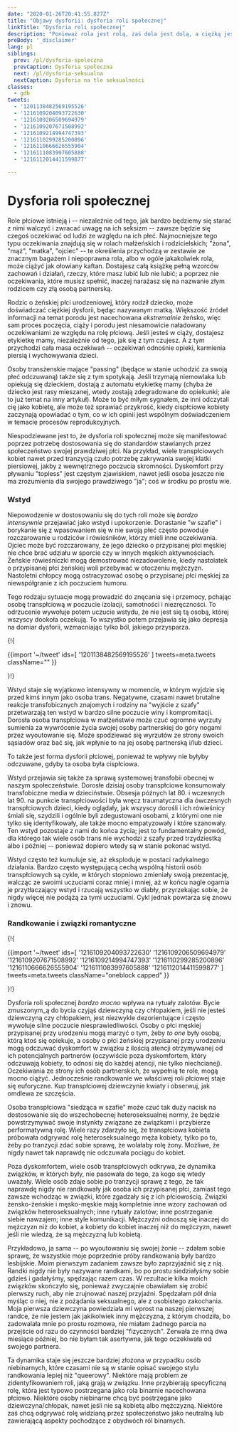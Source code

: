 ```yaml
---
date: "2020-01-26T20:41:55.827Z"
title: "Objawy dysforii: dysforia roli społecznej"
linkTitle: "Dysforia roli społecznej"
description: "Ponieważ rola jest rolą, zaś dola jest dolą, a ciężką jest dolą w złej życie roli."
preBody: '_disclaimer'
lang: pl
siblings:
  prev: /pl/dysforia-spoleczna
  prevCaption: Dysforia społeczna
  next: /pl/dysforia-seksualna
  nextCaption: Dysforia na tle seksualności
classes:
  - gdb
tweets:
  - '1201138482569195526'
  - '1216109204093722630'
  - '1216109206509694979'
  - '1216109207671508992'
  - '1216109214994747393'
  - '1216110299285200896'
  - '1216110666626555904'
  - '1216111083997605888'
  - '1216112014411599877'

---
```


# Dysforia roli społecznej

Role płciowe istnieją i -- niezależnie od tego, jak bardzo będziemy się starać z nimi walczyć i zwracać uwagę na ich seksizm -- zawsze będzie się czegoś oczekiwać od ludzi ze względu na ich płeć. Najmocniejsze tego typu oczekiwania znajdują się w rolach małżeńskich i rodzicielskich; "żona", "mąż", "matka", "ojciec" -- te określenia przychodzą w zestawie ze znacznym bagażem i niepoprawna rola, albo w ogóle jakakolwiek rola, może ciążyć jak ołowiany kaftan. Dostajesz całą książkę pełną wzorców zachowań i działań, rzeczy, które masz lubić lub nie lubić; a poprzez nie oczekiwania, które musisz spełnić, inaczej narażasz się na nazwanie złym rodzicem czy złą osobą partnerską.

Rodzic o żeńskiej płci urodzeniowej, który rodził dziecko, może doświadczać ciężkiej dysforii, będąc nazywanym matką. Większość źródeł informacji na temat porodu jest nacechowana _ekstremalnie_ żeńsko, więc sam proces poczęcia, ciąży i porodu jest niesamowicie naładowany oczekiwaniami ze względu na rolę płciową. Jeśli jesteś w ciąży, dostajesz etykietkę mamy, niezależnie od tego, jak się z tym czujesz. A z tym przychodzi cała masa oczekiwań -- oczekiwań odnośnie opieki, karmienia piersią i wychowywania dzieci.

Osoby transżenskie mające "passing" (będące w stanie uchodzić za swoją płeć odczuwaną) także się z tym spotykają. Jeśli trzymają niemowlaka lub opiekują się dzieckiem, dostają z automatu etykietkę mamy (chyba że dziecko jest rasy mieszanej, wtedy zostają zdegradowane do opiekunki; ale to już temat na inny artykuł). Może to być miłym sygnałem, że inni odczytali cię jako kobietę, ale może też sprawiać przykrość, kiedy cispłciowe kobiety zaczynają opowiadać o tym, co w ich opinii jest wspólnym doświadczeniem w temacie procesów reprodukcyjnych.

Niespodziewane jest to, że dysforia roli społecznej może się manifestować poprzez potrzebę dostosowania się do standardów stawianych przez społeczeństwo swojej prawdziwej płci. Na przykład, wiele transpłciowych kobiet nawet przed tranzycją czuło potrzebę zakrywania swojej klatki piersiowej, jakby z wewnętrznego poczucia skromności. Dyskomfort przy pływaniu "topless" jest częstym zjawiskiem, nawet jeśli osoba jeszcze nie ma zrozumienia dla swojego prawdziwego "ja"; coś w środku po prostu wie.

### Wstyd

Niepowodzenie w dostosowaniu się do tych roli może się _bardzo intensywnie_ przejawiać jako wstyd i upokorzenie. Dorastanie "w szafie" i borykanie się z wpasowaniem się w nie swoją płeć często powoduje rozczarowanie u rodziców i rówieśników, którzy mieli inne oczekiwania. Ojciec może być rozczarowany, że jego dziecko o przypisanej płci męskiej nie chce brać udziału w sporcie czy w innych męskich aktywnościach. Żeńskie rówieśniczki mogą demostrować niezadowolenie, kiedy nastolatek o przypisanej płci żeńskiej woli przebywać w otoczeniu mężczyzn. Nastoletni chłopcy mogą ostracyzować osobę o przypisanej płci męskiej za niewspółgranie z ich poczuciem humoru.

Tego rodzaju sytuacje mogą prowadzić do znęcania się i przemocy, pchając osobę transpłciową w poczucie izolacji, samotności i niezręczności. To odrzucenie wywołuje potem uczucie wstydu, że nie jest się tą osobą, której wszyscy dookoła oczekują. To wszystko potem przejawia się jako depresja na domiar dysforii, wzmacniając tylko ból, jakiego przysparza.

{!{ <div class="gutter">
{{import '~/tweet' ids=[
  '1201138482569195526'
] tweets=meta.tweets className="" }}
<!--
Poczucie winy jest produktem ubocznym wstydu, wstyd jest produktem ubocznym transfobii, a transfobia jest produktem ubocznym kłamstw bazowanych na strachu.

Kiedy zdasz sobie z tego sprawę, możesz zacząć postrzegać transpłciowość jako to, czym naprawdę jest... piękną manifestację natury. Dar, który należy miłować, a nie przekleństwo, które trzeba ukryć.
-->
</div> }!}

Wstyd staje się wyjątkowo intensywny w momencie, w którym wyjdzie się przed kimś innym jako osoba trans. Negatywne, czasami nawet brutalne reakcje transfobicznych znajomych i rodziny na "wyjście z szafy" przetwarzają ten wstyd w bardzo silne poczucie winy i kompromitacji. Dorosła osoba transpłciowa w małżeństwie może czuć ogromne wyrzuty sumienia za wywrócenie życia swojej osoby partnerskiej do góry nogami przez wyoutowanie się. Może spodziewać się wyrzutów ze strony swoich sąsiadów oraz bać się, jak wpłynie to na jej osobę partnerską i/lub dzieci.

To także jest forma dysforii płciowej, ponieważ te wpływy nie byłyby odczuwane, gdyby ta osoba była cispłciowa.

Wstyd przejawia się także za sprawą systemowej transfobii obecnej w naszym społeczeństwie. Dorosłe dzisiaj osoby transpłciowe konsumowały transfobiczne media w dzieciństwie. Obsesja późnych lat 80. i wczesnych lat 90. na punkcie transpłciowości była wręcz traumatyczna dla ówczesnych transpłciowych dzieci, kiedy oglądały, jak wszyscy dorośli i ich rówieśnicy śmiali się, szydzili i ogólnie byli zdegustowani osobami, z którymi one nie tylko się identyfikowały, ale także mocno empatyzowały i które szanowały. Ten wstyd pozostaje z nami do końca życia; jest to fundamentalny powód, dla którego tak wiele osób trans nie wychodzi z szafy przed trzydziestką albo i później -- ponieważ dopiero wtedy są w stanie pokonać wstyd.

Wstyd często też kumuluje się, aż eksploduje w postaci radykalnego działania. Bardzo często występującą cechą wspólną historii osób transpłciowych są cykle, w których stopniowo zmieniały swoją prezentację, walcząc ze swoimi uczuciami coraz mniej i mniej, aż w końcu nagle ogarnia je przytłaczający wstyd i rzucają wszystko w diabły, przyrzekając sobie, że nigdy więcej nie podążą za tymi uczuciami. Cykl jednak powtarza się znowu i znowu.

### Randkowanie i związki romantyczne

{!{ <div class="gutter">
{{import '~/tweet' ids=[
  '1216109204093722630'
  '1216109206509694979'
  '1216109207671508992'
  '1216109214994747393'
  '1216110299285200896'
  '1216110666626555904'
  '1216111083997605888'
  '1216112014411599877'
] tweets=meta.tweets className="oneblock capped" }}
<!--
Rozumiem ten tok myślowy. Transpłciowe dziewczyny dorastają w błędnym przekonaniu, że są chłopakami, więc oczekiwane jest od nich, że będą odczuwać normatywny, heteroseksualny pociąg do kobiet. Jeśli jesteś transpłciową lesbijką, to przechodzisz tranzycję, ale nadal podobają Ci się kobiety. Więc to to samo, nie? Nie.

Porozmawiajmy o detalach. Na początek, warto zauważyć, że większość transpłciowych lesbijek nie doświadcza normatywnego, heteroseksualnego przyciągania do kobiet w ten sam sposób, co "cishet" mężczyźni. Dysforia oraz pogmatwane uczucia odnośnie płciowości bardzo w tym mieszają.

Zanim przeszłam tranzycję, sama myśl robienia czegokolwiek seksualnego albo romantycznego z dziewczyną przyprawiała mnie o nudności, ponieważ sprawiało to, że czułam się, jakbym przyjmowała męską rolę - rolę chłopaka, kochanka - a to sprawiało, że moja utajona dysforia wrzucała wyższy bieg.

Zaraz po tym, jak rozpoczęłam tranzycję, moja rodzina i znajomi sądzili że będę tylko i wyłącznie, albo przynajmniej głównie, zainteresowana mężczyznami. Każdy mainstreamowy przekaz o kobietach (włączając w to kobiety transpłciowe) mówił mi, że muszą mi się podobać mężczyźni.

Wiele specjalistów świadczących usługi "transpłciowej" opieki zdrowotnej operuje na bardzo, bardzo prymitywnym systemie, w którym cispłciowy lekarz zadaje Ci mnóstwo pytań, jak chociażby "jakimi zabawkami się bawiłaś jako dziecko?", żeby przekonać się, czy wystarczająco pasujesz do tego ,czym kobieta "powinna być". A kobieta "powinna być" seksualnie zainteresowana mężczyznami.

Tak więc transpłciowe lesbijki spotykają się z mocnymi naciskami, zarówno wewnętrznymi, jak i zewnętrznymi, żeby porzucić swój lesbianizm i odczuwać pociąg do mężczyzn. To absolutnie nie jest podobne do czegokolwiek, co odczuwa jakikolwiek heteroseksualny mężczyzna, ale za to jest bardzo podobne do doświadczeń cispłciowych lesbijek!

Ostatnia rzecz - sposób, w jaki jako transpłciowa lesbijka odczuwa się pociąg, seks i romans w stosunku do innych kobiet. Nie jest to takie samo uczucie jak "cishetowy" pociąg. Nie jest obarczone żadnymi z tych dziwnych, prymitywnych oczekiwań. Nie widzę nic z tego w swoim życiu.

Kiedy czytam "cishetowe" doświadczenia seksualności, nie czuję nic poza alienacją. Kiedy czytam doświadczenia lesbijskie, rezonują ze mną głęboko i rozpoznaję w nich niektóre elementy tego, jak ja doświadczam mojej seksualności w stosunku do ludzi, których kocham i do których czuję pociąg.
-->
</div> }!}

Dysforia roli społecznej _bardzo mocno_ wpływa na rytuały zalotów. Bycie zmuszonym_ą do bycia czyjąś dziewczyną czy chłopakiem, jeśli nie jesteś dziewczyną czy chłopakiem, jest niezwykle dezorientujące i często wywołuje silne poczucie niesprawiedliwości. Osoby o płci męskiej przypisanej przy urodzeniu mogą marzyć o tym, żeby _to one_ były osobą, którą ktoś się opiekuje, a osoby o płci żeńskiej przypisanej przy urodzeniu mogą odczuwać dyskomfort w związku z ilością atencji otrzymywanej od ich potencjalnych partnerów (oczywiście poza dyskomfortem, który odczuwają kobiety, to odnosi się do każdej atencji, nie tylko niechcianej). Oczekiwania ze strony ich osób partnerskich, że wypełnią te role, mogą mocno ciążyć. Jednocześnie randkowanie we właściwej roli płciowej staje się euforyczne. Kup transpłciowej dziewczynie kwiaty i obserwuj, jak omdlewa ze szczęścia.

Osoba transpłciowa "siedząca w szafie" może czuć tak duży nacisk na dostosowanie się do wszechobecnej heteroseksualnej normy, że będzie powstrzymywać swoje instynkty związane ze związkami i przybierze performatywną rolę. Wiele razy zdarzyło się, że transpłciowa kobieta próbowała odgrywać rolę heteroseksualnego męża kobiety, tylko po to, żeby po tranzycji zdać sobie sprawę, że wolałaby rolę żony. Możliwe, że nigdy nawet tak naprawdę nie odczuwała pociągu do kobiet.

Poza dyskomfortem, wiele osób transpłciowych odkrywa, że dynamika związków, w których były, nie pasowała do tego, za kogo się wtedy uważały. Wiele osób zdaje sobie po tranzycji sprawę z tego, że tak naprawdę nigdy nie randkowały jak osoba ich przypisanej płci, zamiast tego zawsze wchodząc w związki, które zgadzały się z ich płciowością. Związki żensko-żeńskie i męsko-męskie mają kompletnie inne wzory zachowań od związków heteroseksualnych; inne rytuały zalotów; inne postrzeganie siebie nawzajem; inne style komunikacji. Mężczyźni odnoszą się inaczej do mężczyzn niż do kobiet, a kobiety do kobiet inaczej niż do mężczyzn, nawet jeśli nie wiedzą, że są mężczyzną lub kobietą.

Przykładowo, ja sama -- po wyoutowaniu się swojej żonie -- zdałam sobie sprawę, że wszystkie moje poprzednie próby randkowania były bardzo lesbijskie. Moim pierwszym zadaniem zawsze było zaprzyjaźnić się z nią. Randki nigdy nie były nazywane randkami, bo po prostu siedziałyśmy sobie gdzieś i gadałyśmy, spędzając razem czas. W rezultacie kilka moich związków skończyło się, ponieważ zwyczajnie obawiałam się zrobić pierwszy ruch, aby nie zrujnować naszej przyjaźni. Spędzałam pół dnia myśląc o niej, nie z pożądania seksualnego, ale z osobistego zakochania. Moja pierwsza dziewczyna powiedziała mi wprost na naszej pierwszej randce, że nie jestem jak jakikolwiek inny mężczyzna, z którym chodziła, bo zadowalała mnie po prostu rozmowa, nie miałam żadnego parcia na przejście od razu do czynności bardziej "fizycznych". Zerwała ze mną dwa miesiące później, bo nie byłam tak asertywna, jak tego oczekiwała od swojego partnera.

Ta dynamika staje się jeszcze bardziej złożona w przypadku osób niebinarnych, które czasami nie są w stanie opisać swojego stylu randkowania lepiej niż "queerowy". Niektóre mają problem ze zidentyfikowaniem roli, jaką grają w związku. Inne przybierają specyficzną rolę, która jest typowo postrzegana jako rola binarnie nacechowana płciowo. Niektóre osoby niebinarne chcą być postrzegane jako dziewczyna/chłopak, nawet jeśli nie są kobietą albo mężczyzną. Niektóre zaś chcą odgrywać rolę widzianą przez społeczeństwo jako neutralną lub zawierającą aspekty pochodzące z obydwóch ról binarnych.
